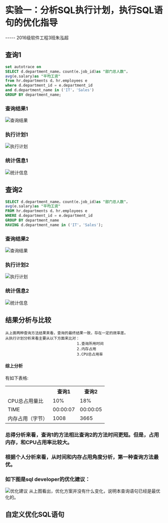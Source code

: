# 实验一：分析SQL执行计划，执行SQL语句的优化指导
----- 2016级软件工程3班朱泓超
## 查询1 ##
``` SQL
set autotrace on
SELECT d.department_name，count(e.job_id)as "部门总人数"，
avg(e.salary)as "平均工资"
from hr.departments d，hr.employees e
where d.department_id = e.department_id
and d.department_name in ('IT'，'Sales')
GROUP BY department_name;
```
### 查询结果1 ###
![查询结果](https://github.com/z915287285/Oracle/blob/master/test1/1.png)
### 执行计划1 ###
![执行计划](https://github.com/z915287285/Oracle/blob/master/test1/1-2.png)
### 统计信息1 ###
![统计信息](https://github.com/z915287285/Oracle/blob/master/test1/1-1.png)

## 查询2 ##
``` SQL
SELECT d.department_name，count(e.job_id)as "部门总人数"，
avg(e.salary)as "平均工资"
FROM hr.departments d，hr.employees e
WHERE d.department_id = e.department_id
GROUP BY department_name
HAVING d.department_name in ('IT'，'Sales');
```
### 查询结果2 ###
![查询结果](https://github.com/z915287285/Oracle/blob/master/test1/2.png)
### 执行计划2 ###
![执行计划](https://github.com/z915287285/Oracle/blob/master/test1/2-1.png)
### 统计信息2 ###
![统计信息](https://github.com/z915287285/Oracle/blob/master/test1/2-2.png)

## 结果分析与比较 ##
```
从上面两种查询方法结果来看，查询的最终结果一致，存在一定的效率差。
从执行计划分析来看主要从以下方面来比对：
                                1.查询所用时间
                                2.内存占用
                                3.CPU总占用率
```
#### 综上分析 ####
有如下表格:
<table>
  <tr> 
    <th></th> 
    <th>查询1</th> 
    <th>查询2</th> 
  </tr>
  <tr> 
    <td>CPU总占用量比</td> 
    <td>10%</td> 
    <td>18%</td> 
  </tr> 
  <tr>
    <td>TIME</td>
    <td>00:00:07</td> 
    <td>00:00:05</td> 
  </tr>
  <tr> 
    <td>内存占用（字节）</td> 
    <td>1008</td> 
    <td>3665</td> 
  </tr> 
</table>

### 总得分析来看，查询1的方法相比查询2的方法时间更短。但是，占用内存，和CPU占用率比较大。 ###
### 根据个人分析来看，从时间和内存占用角度分析，第一种查询方法最优。 ###
### 如下图是sql developer的优化建议： ###
![优化建议](https://github.com/z915287285/Oracle/blob/master/test1/op1.png)
从上图看出，优化方案并没有什么变化，说明本查询语句已经是最优化的。

## 自定义优化SQL语句 ##
```SQL

```
